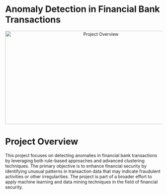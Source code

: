 # Anomaly Detection in Financial Bank Transactions
<div style="text-align: center;">
    <img src="https://developer-blogs.nvidia.com/wp-content/uploads/2021/03/featured_img_devblogs-494.png" alt="Project Overview" width="600" height="300">
</div>



# Project Overview
This project focuses on detecting anomalies in financial bank transactions by leveraging both rule-based approaches and advanced clustering techniques. The primary objective is to enhance financial security by identifying unusual patterns in transaction data that may indicate fraudulent activities or other irregularities. The project is part of a broader effort to apply machine learning and data mining techniques in the field of financial security.
